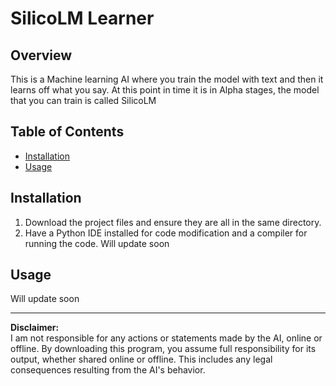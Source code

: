 # SilicoLM Learner

## Overview
This is a Machine learning AI where you train the model with text and then it learns off what you say. At this point in time it is in Alpha stages, the model that you can train is called SilicoLM 

## Table of Contents

- [Installation](#installation)
- [Usage](#usage)


## Installation

1. Download the project files and ensure they are all in the same directory.
2. Have a Python IDE installed for code modification and a compiler for running the code.
Will update soon

## Usage

Will update soon

---

**Disclaimer:**  
I am not responsible for any actions or statements made by the AI, online or offline. By downloading this program, you assume full responsibility for its output, whether shared online or offline. This includes any legal consequences resulting from the AI's behavior.
